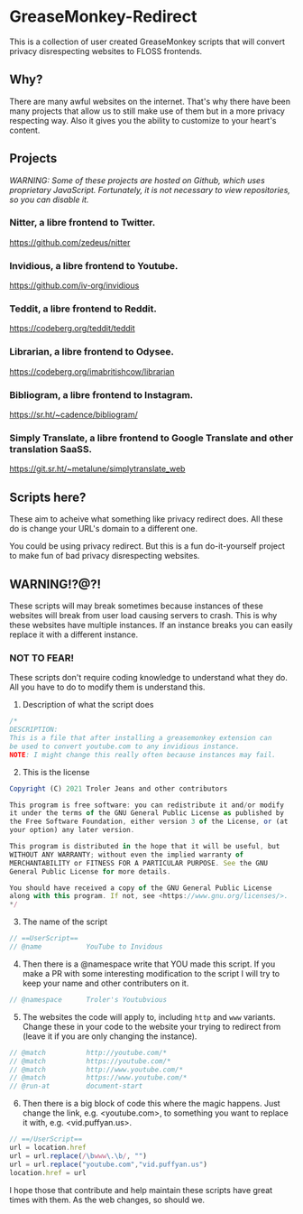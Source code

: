 # GreaseMonkey-Redirect

This is a collection of user created GreaseMonkey scripts that will convert privacy disrespecting websites to FLOSS frontends.

## Why?
There are many awful websites on the internet. That's why there have been many projects that allow us to still make use of them but in a more privacy respecting way. Also it gives you the ability to customize to your heart's content.

## Projects

*WARNING: Some of these projects are hosted on Github, which uses proprietary JavaScript. Fortunately, it is not necessary to view repositories, so you can disable it.*

### Nitter, a libre frontend to Twitter.

<https://github.com/zedeus/nitter>

### Invidious, a libre frontend to Youtube.

<https://github.com/iv-org/invidious>

### Teddit, a libre frontend to Reddit.

<https://codeberg.org/teddit/teddit>

### Librarian, a libre frontend to Odysee.

<https://codeberg.org/imabritishcow/librarian>

### Bibliogram, a libre frontend to Instagram.

<https://sr.ht/~cadence/bibliogram/>

### Simply Translate, a libre frontend to Google Translate and other translation SaaSS.

<https://git.sr.ht/~metalune/simplytranslate_web>

## Scripts here?
These aim to acheive what something like privacy redirect does. All these do is change your URL's domain to a different one.

You could be using privacy redirect. But this is a fun do-it-yourself project to make fun of bad privacy disrespecting websites.

## WARNING!?@?!
These scripts will may break sometimes because instances of these websites will break from user load causing servers to crash. This is why these websites have multiple instances. If an instance breaks you can easily replace it with a different instance.

### NOT TO FEAR!
These scripts don't require coding knowledge to understand what they do. All you have to do to modify them is understand this.

1. Description of what the script does
```javascript
/*
DESCRIPTION:
This is a file that after installing a greasemonkey extension can
be used to convert youtube.com to any invidious instance.
NOTE: I might change this really often because instances may fail.
```

2. This is the license
```javascript
Copyright (C) 2021 Troler Jeans and other contributors

This program is free software: you can redistribute it and/or modify
it under the terms of the GNU General Public License as published by
the Free Software Foundation, either version 3 of the License, or (at
your option) any later version.

This program is distributed in the hope that it will be useful, but
WITHOUT ANY WARRANTY; without even the implied warranty of
MERCHANTABILITY or FITNESS FOR A PARTICULAR PURPOSE. See the GNU
General Public License for more details.

You should have received a copy of the GNU General Public License
along with this program. If not, see <https://www.gnu.org/licenses/>.
*/
```

3. The name of the script
```javascript
// ==UserScript==
// @name           YouTube to Invidous
```

4. Then there is a @namespace write that YOU made this script. If you make a PR with some interesting modification to the script I will try to keep your name and other contributers on it.
```javascript
// @namespace      Troler's Youtubvious
```
5. The websites the code will apply to, including `http` and `www` variants. Change these in your code to the website your trying to redirect from (leave it if you are only changing the instance).
```javascript
// @match          http://youtube.com/*
// @match          https://youtube.com/*
// @match          http://www.youtube.com/*
// @match          https://www.youtube.com/*
// @run-at         document-start
```

6. Then there is a big block of code this where the magic happens. Just change the link, e.g. <youtube.com>, to something you want to replace it with, e.g. <vid.puffyan.us>.
```javascript
// ==/UserScript==
url = location.href
url = url.replace(/\bwww\.\b/, "")
url = url.replace("youtube.com","vid.puffyan.us")
location.href = url
```

I hope those that contribute and help maintain these scripts have great times with them. As the web changes, so should we.
